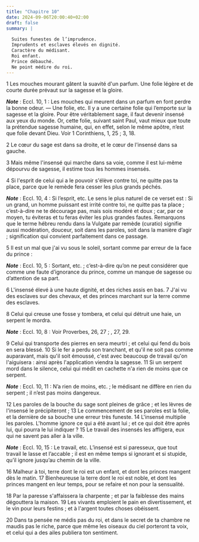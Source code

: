 ```yaml
---
title: "Chapitre 10"
date: 2024-09-06T20:00:40+02:00
draft: false
summary: |
  
  Suites funestes de l’imprudence.
  Imprudents et esclaves élevés en dignité.
  Caractère du médisant.
  Roi enfant.
  Prince débauché.
  Ne point médire du roi.
---
```



1 Les mouches mourant gâtent la suavité d'un parfum. Une folie légère et de courte durée prévaut sur la sagesse et la gloire.

***Note*** :  Eccl. 10, 1 : Les mouches qui meurent dans un parfum en font perdre la bonne odeur. ― Une folie, etc. Il y a une certaine folie qui l’emporte sur la sagesse et la gloire. Pour être véritablement sage, il faut devenir insensé aux yeux du monde. Or, cette folie, suivant saint Paul, vaut mieux que toute la prétendue sagesse humaine, qui, en effet, selon le même apôtre, n’est que folie devant Dieu. Voir 1 Corinthiens, 1, 25 ; 3, 18.

2 Le cœur du sage est dans sa droite, et le cœur de l'insensé dans sa gauche.


3 Mais même l'insensé qui marche dans sa voie, comme il est lui-même dépourvu de sagesse, il estime tous les hommes insensés.


4 Si l'esprit de celui qui a le pouvoir s'élève contre toi, ne quitte pas ta place, parce que le remède fera cesser les plus grands péchés.

***Note*** :  Eccl. 10, 4 : Si l’esprit, etc. Le sens le plus naturel de ce verset est : Si un grand, un homme puissant est irrité contre toi, ne quitte pas ta place ; c’est-à-dire ne te décourage pas, mais sois modéré et doux ; car, par ce moyen, tu éviteras et tu feras éviter les plus grandes fautes. Remarquons que le terme hébreu rendu dans la Vulgate par remède (curatio) signifie aussi modération, douceur, soit dans les paroles, soit dans la manière d’agir ; signification qui convient parfaitement dans ce passage.


5 Il est un mal que j'ai vu sous le soleil, sortant comme par erreur de la face du prince :

***Note*** :  Eccl. 10, 5 : Sortant, etc. ; c’est-à-dire qu’on ne peut considérer que comme une faute d’ignorance du prince, comme un manque de sagesse ou d’attention de sa part.

6 L'insensé élevé à une haute dignité, et des riches assis en bas. 7 J'ai vu des esclaves sur des chevaux, et des princes marchant sur la terre comme des esclaves.


8 Celui qui creuse une fosse y tombera, et celui qui détruit une haie, un serpent le mordra.

***Note*** :  Eccl. 10, 8 : Voir Proverbes, 26, 27 ; , 27, 29.

9 Celui qui transporte des pierres en sera meurtri ; et celui qui fend du bois en sera blessé. 10 Si le fer a perdu son tranchant, et qu'il ne soit pas comme auparavant, mais qu'il soit émoussé, c'est avec beaucoup de travail qu'on l'aiguisera : ainsi après l'application viendra la sagesse. 11 Si un serpent mord dans le silence, celui qui médit en cachette n'a rien de moins que ce serpent.

***Note*** :  Eccl. 10, 11 : N’a rien de moins, etc. ; le médisant ne diffère en rien du serpent ; il n’est pas moins dangereux.


12 Les paroles de la bouche du sage sont pleines de grâce ; et les lèvres de l'insensé le précipiteront ; 13 Le commencement de ses paroles est la folie, et la dernière de sa bouche une erreur très funeste. 14 L'insensé multiplie les paroles. L'homme ignore ce qui a été avant lui ; et ce qui doit être après lui, qui pourra le lui indiquer ? 15 Le travail des insensés les affligera, eux qui ne savent pas aller à la ville.

***Note*** :  Eccl. 10, 15 : Le travail, etc. L’insensé est si paresseux, que tout travail le lasse et l’accable ; il est en même temps si ignorant et si stupide, qu’il ignore jusqu’au chemin de la ville.


16 Malheur à toi, terre dont le roi est un enfant, et dont les princes mangent dès le matin. 17 Bienheureuse la terre dont le roi est noble, et dont les princes mangent en leur temps, pour se refaire et non pour la sensualité.


18 Par la paresse s'affaissera la charpente ; et par la faiblesse des mains dégouttera la maison. 19 Les vivants emploient le pain en divertissement, et le vin pour leurs festins ; et à l'argent toutes choses obéissent.


20 Dans ta pensée ne médis pas du roi, et dans le secret de ta chambre ne maudis pas le riche, parce que même les oiseaux du ciel porteront ta voix, et celui qui a des ailes publiera ton sentiment.

